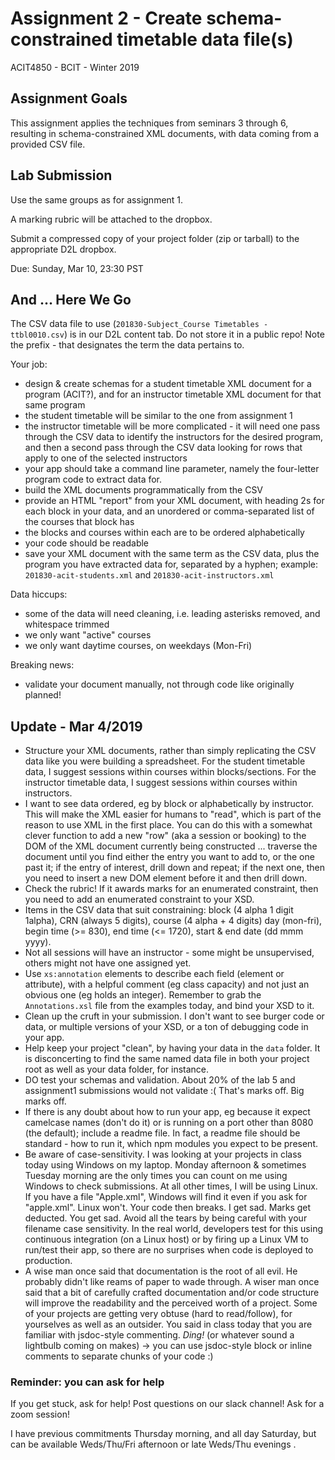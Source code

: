 # Assignment 2 - Create schema-constrained timetable data file(s)
ACIT4850 - BCIT - Winter 2019

## Assignment Goals

This assignment applies the techniques from seminars 3 through 6,
resulting in schema-constrained XML documents, with data coming from
a provided CSV file.

## Lab Submission

Use the same groups as for assignment 1.

A marking rubric will be attached to the dropbox.

Submit a compressed copy of your project folder (zip or tarball) to the appropriate D2L dropbox.

Due: Sunday, Mar 10, 23:30 PST

## And ... Here We Go

The CSV data file to use (`201830-Subject_Course Timetables - ttbl0010.csv`) is in 
our D2L content tab. Do not store it in a public repo!
Note the prefix - that designates the term the data pertains to.

Your job:
- design & create schemas for a student timetable XML document for a program (ACIT?),
and for an instructor timetable XML document for that same program
- the student timetable will be similar to the one from assignment 1
- the instructor timetable will be more complicated - it will need one pass through
the CSV data to identify the instructors for the desired program, and then
a second pass through the CSV data looking for rows that apply to one of
the selected instructors
- your app should take a command line parameter, namely the four-letter program code
to extract data for.
- build the XML documents programmatically from the CSV
- provide an HTML "report" from your XML document, with heading 2s for each block in your data, and
an unordered or comma-separated list of the courses that block has
- the blocks and courses within each are to be ordered alphabetically
- your code should be readable
- save your XML document with the same term as the CSV data, plus the program
you have extracted data for, separated by a hyphen; example: `201830-acit-students.xml`
and `201830-acit-instructors.xml`

Data hiccups:
- some of the data will need cleaning, i.e. leading asterisks removed, and whitespace trimmed
- we only want "active" courses
- we only want daytime courses, on weekdays (Mon-Fri)

Breaking news:
- validate your document manually, not through code like originally planned!

## Update - Mar 4/2019

- Structure your XML documents, rather than simply replicating the CSV data like you were
building a spreadsheet. For the student timetable data, I suggest sessions within courses within blocks/sections.
For the instructor timetable data, I suggest sessions within courses within instructors.
- I want to see data ordered, eg by block or alphabetically by instructor. 
This will make the XML easier for humans to "read", which is part of the reason
to use XML in the first place. You can do this with a somewhat clever function to add a
new "row" (aka a session or booking) to the DOM of the XML document currently being constructed ...
traverse the document until you find either the entry you want to add to, or the one past it; if
the entry of interest, drill down and repeat; if the next one, then you need to insert a new DOM
element before it and then drill down.
- Check the rubric! If it awards marks for an enumerated constraint, then you need to add an
enumerated constraint to your XSD.
- Items in the CSV data that suit constraining: block (4 alpha 1 digit 1alpha), CRN (always 5 digits),
course (4 alpha + 4 digits) day (mon-fri), begin time (>= 830), end time (<= 1720), start & end date
(dd mmm yyyy). 
- Not all sessions will have an instructor - some might be unsupervised, others might not have one
assigned yet.
- Use `xs:annotation` elements to describe each field (element or attribute), with a helpful comment
(eg class capacity) and not just an obvious one (eg holds an integer).
Remember to grab the `Annotations.xsl` file from the examples today, and bind your XSD to it.
- Clean up the cruft in your submission. I don't want to see burger code or data, or multiple versions
of your XSD, or a ton of debugging code in your app.
- Help keep your project "clean", by having your data in the `data` folder. It is disconcerting to find the
same named data file in both your project root as well as your data folder, for instance.
- DO test your schemas and validation. About 20% of the lab 5 and assignment1 submissions would not
validate :( That's marks off. Big marks off.
- If there is any doubt about how to run your app, eg because it expect camelcase names (don't do it) or
is running on a port other than 8080 (the default); include a readme file. In fact, a readme file
should be standard - how to run it, which npm modules you expect to be present.
- Be aware of case-sensitivity. I was looking at your projects in class today using Windows on my laptop.
Monday afternoon & sometimes Tuesday morning are the only times you can count on me using Windows to
check submissions. At all other times, I will be using Linux. If you have a file "Apple.xml", Windows
will find it even if you ask for "apple.xml". Linux won't. Your code then breaks. I get sad. Marks get deducted.
You get sad. Avoid all the tears by being careful with your filename case sensitivity.
In the real world, developers test for this using continuous integration (on a Linux host) or
by firing up a Linux VM to run/test their app, so there are no surprises when code is deployed
to production.
- A wise man once said that documentation is the root of all evil. He probably didn't like
reams of paper to wade through. A wiser man once said that a bit of carefully crafted documentation
and/or code structure will improve the readability and the perceived worth of a project. Some
of your projects are getting very obtuse (hard to read/follow), for yourselves as well as an outsider.
You said in class today that you are familiar with jsdoc-style commenting. _Ding!_ (or whatever
sound a lightbulb coming on makes) -> you can use jsdoc-style block or inline comments to separate chunks of your code :)

### Reminder: you can ask for help

If you get stuck, ask for help! Post questions on our slack channel! Ask for a zoom session!

I have previous commitments Thursday morning, and all day Saturday, but can be available
Weds/Thu/Fri afternoon or late Weds/Thu evenings
.